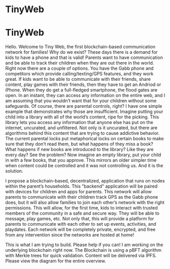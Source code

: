 # TinyWeb
# TinyWeb
Hello. Welcome to Tiny Web, the first blockchain-based communication network for families! Why do we exist? These days there is a demand for kids to have a phone and that is valid! Parents want to have communication and be able to track their children when they are out there in the world. Right now there are a couple of options. You have the Gabb phone and competitors which provide calling/texting/GPS features, and they work great. If kids want to be able to communicate with their friends, share content, play games with their friends, then they have to get an Andriod or iPhone. When they do get a full-fledged smartphone, the flood gates are open. In an instant, they can access any information on the entire web, and I am assuming that you wouldn’t want that for your children without some safeguards. Of course, there are parental controls, right? I have one simple example that demonstrates why those are insufficient. Imagine putting your child into a library with all of the world’s content, ripe for the picking. This library lets you access any information that anyone else has put on the internet, uncurated, and unfiltered. Not only is it uncurated, but there are algorithms behind this content that are trying to cause addictive behavior. The current parental locks put metaphorical locks on certain books to make sure that they don’t read them, but what happens of they miss a book? What happens if new books are introduced to the library? Like they are every day? See the problem? Now imagine an empty library, put your child in with a few books, that you approve. This mirrors an older simpler time when content could be controlled and it was not controlling us. And it is the solution.

I propose a blockchain-based, decentralized, application that runs on nodes within the parent’s households. This "backend" application will be paired with devices for children and apps for parents. This network will allow parents to communicate with their children track GPS as the Gabb phone does, but it will also allow families to join each other’s network with the right permissions. This will allow, for the first time, kids to interact with trusted members of the community in a safe and secure way. They will be able to message, play games, etc. Not only that, this will provide a platform for parents to communicate with each other to set up events, activities, and playdates. Each network will be completely private, encrypted, and free from any intervention since the networks are hosted at home!

This is what I am trying to build. Please help if you can! I am working on the underlying blockchain right now. The Blockchain is using a pBFT algorithm with Merkle trees for quick validation. Content will be delivered via IPFS. Please view the diagram for the entire overview.
